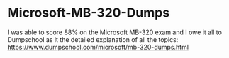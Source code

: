 # Microsoft-MB-320-Dumps
I was able to score 88% on the Microsoft MB-320 exam and I owe it all to Dumpschool as it the detailed explanation of all the topics: https://www.dumpschool.com/microsoft/mb-320-dumps.html
